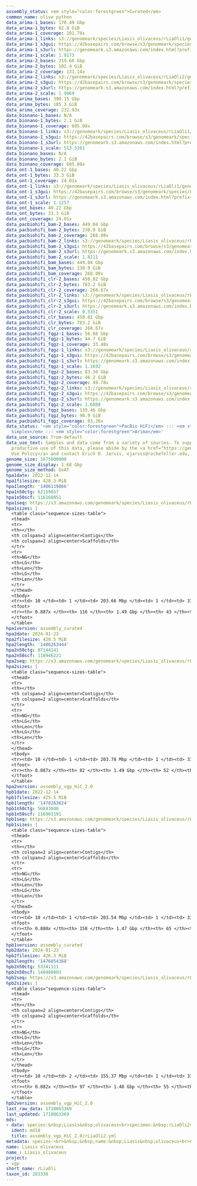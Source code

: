 ```yaml
---
assembly_status: <em style="color:forestgreen">Curated</em>
common_name: olive python
data_arima-1_bases: 170.49 Gbp
data_arima-1_bytes: 82.8 GiB
data_arima-1_coverage: 101.78x
data_arima-1_links: s3://genomeark/species/Liasis_olivaceus/rLiaOli1/genomic_data/arima/<br>
data_arima-1_s3gui: https://42basepairs.com/browse/s3/genomeark/species/Liasis_olivaceus/rLiaOli1/genomic_data/arima/
data_arima-1_s3url: https://genomeark.s3.amazonaws.com/index.html?prefix=species/Liasis_olivaceus/rLiaOli1/genomic_data/arima/
data_arima-1_scale: 1.9173
data_arima-2_bases: 219.66 Gbp
data_arima-2_bytes: 102.4 GiB
data_arima-2_coverage: 131.14x
data_arima-2_links: s3://genomeark/species/Liasis_olivaceus/rLiaOli2/genomic_data/arima/<br>
data_arima-2_s3gui: https://42basepairs.com/browse/s3/genomeark/species/Liasis_olivaceus/rLiaOli2/genomic_data/arima/
data_arima-2_s3url: https://genomeark.s3.amazonaws.com/index.html?prefix=species/Liasis_olivaceus/rLiaOli2/genomic_data/arima/
data_arima-2_scale: 1.9969
data_arima_bases: 390.15 Gbp
data_arima_bytes: 185.3 GiB
data_arima_coverage: 232.93x
data_bionano-1_bases: N/A
data_bionano-1_bytes: 2.1 GiB
data_bionano-1_coverage: 685.08x
data_bionano-1_links: s3://genomeark/species/Liasis_olivaceus/rLiaOli1/genomic_data/bionano/<br>
data_bionano-1_s3gui: https://42basepairs.com/browse/s3/genomeark/species/Liasis_olivaceus/rLiaOli1/genomic_data/bionano/
data_bionano-1_s3url: https://genomeark.s3.amazonaws.com/index.html?prefix=species/Liasis_olivaceus/rLiaOli1/genomic_data/bionano/
data_bionano-1_scale: 513.5261
data_bionano_bases: N/A
data_bionano_bytes: 2.1 GiB
data_bionano_coverage: 685.08x
data_ont-1_bases: 40.22 Gbp
data_ont-1_bytes: 33.3 GiB
data_ont-1_coverage: 24.01x
data_ont-1_links: s3://genomeark/species/Liasis_olivaceus/rLiaOli1/genomic_data/ont/<br>
data_ont-1_s3gui: https://42basepairs.com/browse/s3/genomeark/species/Liasis_olivaceus/rLiaOli1/genomic_data/ont/
data_ont-1_s3url: https://genomeark.s3.amazonaws.com/index.html?prefix=species/Liasis_olivaceus/rLiaOli1/genomic_data/ont/
data_ont-1_scale: 1.1257
data_ont_bases: 40.22 Gbp
data_ont_bytes: 33.3 GiB
data_ont_coverage: 24.01x
data_pacbiohifi_bam-2_bases: 449.04 Gbp
data_pacbiohifi_bam-2_bytes: 230.9 GiB
data_pacbiohifi_bam-2_coverage: 268.08x
data_pacbiohifi_bam-2_links: s3://genomeark/species/Liasis_olivaceus/rLiaOli2/genomic_data/pacbio_hifi/<br>
data_pacbiohifi_bam-2_s3gui: https://42basepairs.com/browse/s3/genomeark/species/Liasis_olivaceus/rLiaOli2/genomic_data/pacbio_hifi/
data_pacbiohifi_bam-2_s3url: https://genomeark.s3.amazonaws.com/index.html?prefix=species/Liasis_olivaceus/rLiaOli2/genomic_data/pacbio_hifi/
data_pacbiohifi_bam-2_scale: 1.8111
data_pacbiohifi_bam_bases: 449.04 Gbp
data_pacbiohifi_bam_bytes: 230.9 GiB
data_pacbiohifi_bam_coverage: 268.08x
data_pacbiohifi_clr-2_bases: 450.02 Gbp
data_pacbiohifi_clr-2_bytes: 783.2 GiB
data_pacbiohifi_clr-2_coverage: 268.67x
data_pacbiohifi_clr-2_links: s3://genomeark/species/Liasis_olivaceus/rLiaOli2/genomic_data/pacbio_hifi/<br>
data_pacbiohifi_clr-2_s3gui: https://42basepairs.com/browse/s3/genomeark/species/Liasis_olivaceus/rLiaOli2/genomic_data/pacbio_hifi/
data_pacbiohifi_clr-2_s3url: https://genomeark.s3.amazonaws.com/index.html?prefix=species/Liasis_olivaceus/rLiaOli2/genomic_data/pacbio_hifi/
data_pacbiohifi_clr-2_scale: 0.5351
data_pacbiohifi_clr_bases: 450.02 Gbp
data_pacbiohifi_clr_bytes: 783.2 GiB
data_pacbiohifi_clr_coverage: 268.67x
data_pacbiohifi_fqgz-1_bases: 56.08 Gbp
data_pacbiohifi_fqgz-1_bytes: 44.7 GiB
data_pacbiohifi_fqgz-1_coverage: 33.48x
data_pacbiohifi_fqgz-1_links: s3://genomeark/species/Liasis_olivaceus/rLiaOli1/genomic_data/pacbio_hifi/<br>
data_pacbiohifi_fqgz-1_s3gui: https://42basepairs.com/browse/s3/genomeark/species/Liasis_olivaceus/rLiaOli1/genomic_data/pacbio_hifi/
data_pacbiohifi_fqgz-1_s3url: https://genomeark.s3.amazonaws.com/index.html?prefix=species/Liasis_olivaceus/rLiaOli1/genomic_data/pacbio_hifi/
data_pacbiohifi_fqgz-1_scale: 1.1692
data_pacbiohifi_fqgz-2_bases: 83.38 Gbp
data_pacbiohifi_fqgz-2_bytes: 46.2 GiB
data_pacbiohifi_fqgz-2_coverage: 49.78x
data_pacbiohifi_fqgz-2_links: s3://genomeark/species/Liasis_olivaceus/rLiaOli2/genomic_data/pacbio_hifi/<br>
data_pacbiohifi_fqgz-2_s3gui: https://42basepairs.com/browse/s3/genomeark/species/Liasis_olivaceus/rLiaOli2/genomic_data/pacbio_hifi/
data_pacbiohifi_fqgz-2_s3url: https://genomeark.s3.amazonaws.com/index.html?prefix=species/Liasis_olivaceus/rLiaOli2/genomic_data/pacbio_hifi/
data_pacbiohifi_fqgz-2_scale: 1.6808
data_pacbiohifi_fqgz_bases: 139.46 Gbp
data_pacbiohifi_fqgz_bytes: 90.9 GiB
data_pacbiohifi_fqgz_coverage: 83.26x
data_status: '<em style="color:forestgreen">PacBio HiFi</em> ::: <em style="color:forestgreen">ONT
  Simplex</em> ::: <em style="color:forestgreen">Arima</em>'
data_use_source: from-default
data_use_text: Samples and data come from a variety of sources. To support fair and
  productive use of this data, please abide by the <a href="https://genome10k.soe.ucsc.edu/data-use-policies/">Data
  Use Policy</a> and contact Erich D. Jarvis, ejarvis@rockefeller.edu, with any questions.
genome_size: 1675000000
genome_size_display: 1.68 Gbp
genome_size_method: GoAT
hpa1date: 2022-12-14
hpa1filesize: 428.3 MiB
hpa1length: '1486119866'
hpa1n50ctg: 62159857
hpa1n50scf: 116160851
hpa1seq: https://s3.amazonaws.com/genomeark/species/Liasis_olivaceus/rLiaOli1/assembly_curated/rLiaOli1.hap1.cur.20221214.fasta.gz
hpa1sizes: |
  <table class="sequence-sizes-table">
  <thead>
  <tr>
  <th></th>
  <th colspan=2 align=center>Contigs</th>
  <th colspan=2 align=center>Scaffolds</th>
  </tr>
  <tr>
  <th>NG</th>
  <th>LG</th>
  <th>Len</th>
  <th>LG</th>
  <th>Len</th>
  </tr>
  </thead>
  <tbody>
  <tr><td> 10 </td><td> 1 </td><td> 203.66 Mbp </td><td> 1 </td><td> 332.08 Mbp </td></tr><tr><td> 20 </td><td> 3 </td><td> 104.46 Mbp </td><td> 2 </td><td> 264.61 Mbp </td></tr><tr><td> 30 </td><td> 4 </td><td> 98.00 Mbp </td><td> 2 </td><td> 264.61 Mbp </td></tr><tr><td> 40 </td><td> 7 </td><td> 72.83 Mbp </td><td> 3 </td><td> 203.66 Mbp </td></tr><tr style="background-color:#cccccc;"><td> 50 </td><td> 9 </td><td style="background-color:#88ff88;"> 62.16 Mbp </td><td> 4 </td><td style="background-color:#88ff88;"> 116.16 Mbp </td></tr><tr><td> 60 </td><td> 13 </td><td> 32.12 Mbp </td><td> 5 </td><td> 113.56 Mbp </td></tr><tr><td> 70 </td><td> 19 </td><td> 23.73 Mbp </td><td> 7 </td><td> 82.07 Mbp </td></tr><tr><td> 80 </td><td> 30 </td><td> 11.54 Mbp </td><td> 10 </td><td> 26.30 Mbp </td></tr><tr><td> 90 </td><td> 0 </td><td>  </td><td> 0 </td><td>  </td></tr><tr><td> 100 </td><td> 0 </td><td>  </td><td> 0 </td><td>  </td></tr></tbody>
  <tfoot>
  <tr><th> 0.887x </th><th> 116 </th><th> 1.49 Gbp </th><th> 43 </th><th> 1.49 Gbp </th></tr>
  </tfoot>
  </table>
hpa1version: assembly_curated
hpa2date: 2024-01-23
hpa2filesize: 428.5 MiB
hpa2length: '1486263444'
hpa2n50ctg: 87144141
hpa2n50scf: 118946221
hpa2seq: https://s3.amazonaws.com/genomeark/species/Liasis_olivaceus/rLiaOli2/assembly_vgp_HiC_2.0/rLiaOli2.HiC.hap1.20240123.fasta.gz
hpa2sizes: |
  <table class="sequence-sizes-table">
  <thead>
  <tr>
  <th></th>
  <th colspan=2 align=center>Contigs</th>
  <th colspan=2 align=center>Scaffolds</th>
  </tr>
  <tr>
  <th>NG</th>
  <th>LG</th>
  <th>Len</th>
  <th>LG</th>
  <th>Len</th>
  </tr>
  </thead>
  <tbody>
  <tr><td> 10 </td><td> 1 </td><td> 203.78 Mbp </td><td> 1 </td><td> 332.01 Mbp </td></tr><tr><td> 20 </td><td> 2 </td><td> 165.90 Mbp </td><td> 2 </td><td> 261.06 Mbp </td></tr><tr><td> 30 </td><td> 3 </td><td> 155.55 Mbp </td><td> 2 </td><td> 261.06 Mbp </td></tr><tr><td> 40 </td><td> 5 </td><td> 98.25 Mbp </td><td> 3 </td><td> 203.78 Mbp </td></tr><tr style="background-color:#cccccc;"><td> 50 </td><td> 7 </td><td style="background-color:#88ff88;"> 87.14 Mbp </td><td> 4 </td><td style="background-color:#88ff88;"> 118.95 Mbp </td></tr><tr><td> 60 </td><td> 9 </td><td> 74.73 Mbp </td><td> 5 </td><td> 116.06 Mbp </td></tr><tr><td> 70 </td><td> 11 </td><td> 58.95 Mbp </td><td> 7 </td><td> 97.68 Mbp </td></tr><tr><td> 80 </td><td> 18 </td><td> 15.48 Mbp </td><td> 9 </td><td> 77.04 Mbp </td></tr><tr><td> 90 </td><td> 0 </td><td>  </td><td> 0 </td><td>  </td></tr><tr><td> 100 </td><td> 0 </td><td>  </td><td> 0 </td><td>  </td></tr></tbody>
  <tfoot>
  <tr><th> 0.887x </th><th> 82 </th><th> 1.49 Gbp </th><th> 52 </th><th> 1.49 Gbp </th></tr>
  </tfoot>
  </table>
hpa2version: assembly_vgp_HiC_2.0
hpb1date: 2022-12-14
hpb1filesize: 425.5 MiB
hpb1length: '1478263624'
hpb1n50ctg: 56843848
hpb1n50scf: 116901191
hpb1seq: https://s3.amazonaws.com/genomeark/species/Liasis_olivaceus/rLiaOli1/assembly_curated/rLiaOli1.hap2.cur.20221214.fasta.gz
hpb1sizes: |
  <table class="sequence-sizes-table">
  <thead>
  <tr>
  <th></th>
  <th colspan=2 align=center>Contigs</th>
  <th colspan=2 align=center>Scaffolds</th>
  </tr>
  <tr>
  <th>NG</th>
  <th>LG</th>
  <th>Len</th>
  <th>LG</th>
  <th>Len</th>
  </tr>
  </thead>
  <tbody>
  <tr><td> 10 </td><td> 1 </td><td> 203.54 Mbp </td><td> 1 </td><td> 332.68 Mbp </td></tr><tr><td> 20 </td><td> 3 </td><td> 104.43 Mbp </td><td> 2 </td><td> 259.48 Mbp </td></tr><tr><td> 30 </td><td> 4 </td><td> 96.37 Mbp </td><td> 2 </td><td> 259.48 Mbp </td></tr><tr><td> 40 </td><td> 6 </td><td> 74.90 Mbp </td><td> 3 </td><td> 203.54 Mbp </td></tr><tr style="background-color:#cccccc;"><td> 50 </td><td> 9 </td><td style="background-color:#88ff88;"> 56.84 Mbp </td><td> 4 </td><td style="background-color:#88ff88;"> 116.90 Mbp </td></tr><tr><td> 60 </td><td> 13 </td><td> 32.11 Mbp </td><td> 5 </td><td> 113.50 Mbp </td></tr><tr><td> 70 </td><td> 22 </td><td> 12.89 Mbp </td><td> 7 </td><td> 81.91 Mbp </td></tr><tr><td> 80 </td><td> 41 </td><td> 6.18 Mbp </td><td> 11 </td><td> 25.60 Mbp </td></tr><tr><td> 90 </td><td> 0 </td><td>  </td><td> 0 </td><td>  </td></tr><tr><td> 100 </td><td> 0 </td><td>  </td><td> 0 </td><td>  </td></tr></tbody>
  <tfoot>
  <tr><th> 0.880x </th><th> 158 </th><th> 1.47 Gbp </th><th> 65 </th><th> 1.48 Gbp </th></tr>
  </tfoot>
  </table>
hpb1version: assembly_curated
hpb2date: 2024-01-23
hpb2filesize: 426.3 MiB
hpb2length: '1476854368'
hpb2n50ctg: 53341111
hpb2n50scf: 140488803
hpb2seq: https://s3.amazonaws.com/genomeark/species/Liasis_olivaceus/rLiaOli2/assembly_vgp_HiC_2.0/rLiaOli2.HiC.hap2.20240123.fasta.gz
hpb2sizes: |
  <table class="sequence-sizes-table">
  <thead>
  <tr>
  <th></th>
  <th colspan=2 align=center>Contigs</th>
  <th colspan=2 align=center>Scaffolds</th>
  </tr>
  <tr>
  <th>NG</th>
  <th>LG</th>
  <th>Len</th>
  <th>LG</th>
  <th>Len</th>
  </tr>
  </thead>
  <tbody>
  <tr><td> 10 </td><td> 2 </td><td> 155.37 Mbp </td><td> 1 </td><td> 330.43 Mbp </td></tr><tr><td> 20 </td><td> 3 </td><td> 134.64 Mbp </td><td> 2 </td><td> 259.70 Mbp </td></tr><tr><td> 30 </td><td> 4 </td><td> 109.92 Mbp </td><td> 2 </td><td> 259.70 Mbp </td></tr><tr><td> 40 </td><td> 6 </td><td> 79.94 Mbp </td><td> 3 </td><td> 203.11 Mbp </td></tr><tr style="background-color:#cccccc;"><td> 50 </td><td> 8 </td><td style="background-color:#88ff88;"> 53.34 Mbp </td><td> 4 </td><td style="background-color:#88ff88;"> 140.49 Mbp </td></tr><tr><td> 60 </td><td> 12 </td><td> 36.69 Mbp </td><td> 5 </td><td> 115.94 Mbp </td></tr><tr><td> 70 </td><td> 17 </td><td> 28.58 Mbp </td><td> 7 </td><td> 96.72 Mbp </td></tr><tr><td> 80 </td><td> 26 </td><td> 12.68 Mbp </td><td> 8 </td><td> 82.02 Mbp </td></tr><tr><td> 90 </td><td> 0 </td><td>  </td><td> 0 </td><td>  </td></tr><tr><td> 100 </td><td> 0 </td><td>  </td><td> 0 </td><td>  </td></tr></tbody>
  <tfoot>
  <tr><th> 0.882x </th><th> 97 </th><th> 1.48 Gbp </th><th> 55 </th><th> 1.48 Gbp </th></tr>
  </tfoot>
  </table>
hpb2version: assembly_vgp_HiC_2.0
last_raw_data: 1710863369
last_updated: 1710863369
mds:
- data: species:&nbsp;Liasis&nbsp;olivaceus<br>specimen:&nbsp;rLiaOli2<br>projects:&nbsp;<br>&nbsp;&nbsp;-&nbsp;vgp<br>data_location:&nbsp;S3<br>release_to:&nbsp;S3<br>hap1:&nbsp;s3://genomeark/species/Liasis_olivaceus/rLiaOli2/assembly_vgp_HiC_2.0/rLiaOli2.HiC.hap1.20240123.fasta.gz<br>hap2:&nbsp;s3://genomeark/species/Liasis_olivaceus/rLiaOli2/assembly_vgp_HiC_2.0/rLiaOli2.HiC.hap2.20240123.fasta.gz<br>pretext_hap1:&nbsp;s3://genomeark/species/Liasis_olivaceus/rLiaOli2/assembly_vgp_HiC_2.0/evaluation/hap1/pretext/rLiaOli2_hap1__s2_heatmap.pretext<br>pretext_hap2:&nbsp;s3://genomeark/species/Liasis_olivaceus/rLiaOli2/assembly_vgp_HiC_2.0/evaluation/hap2/pretext/rLiaOli2_hap2__s2_heatmap.pretext<br>kmer_spectra_img:&nbsp;s3://genomeark/species/Liasis_olivaceus/rLiaOli2/assembly_vgp_HiC_2.0/evaluation/merqury/rLiaOli2_png/<br>pacbio_read_dir:&nbsp;s3://genomeark/species/Liasis_olivaceus/rLiaOli2/genomic_data/pacbio_hifi/<br>pacbio_read_type:&nbsp;hifi<br>hic_read_dir:&nbsp;s3://genomeark/species/Liasis_olivaceus/rLiaOli2/genomic_data/arima/<br>bionano_cmap_dir:&nbsp;s3://genomeark/species/Liasis_olivaceus/rLiaOli2/genomic_data/bionano/<br>pipeline:<br>&nbsp;&nbsp;-&nbsp;hifiasm&nbsp;(0.19.3+galaxy0)<br>&nbsp;&nbsp;-&nbsp;yahs&nbsp;(1.2a.2+galaxy0)<br>assembled_by_group:&nbsp;Rockefeller<br>notes:&nbsp;This&nbsp;was&nbsp;a&nbsp;hifiasm-HiC&nbsp;assembly&nbsp;of&nbsp;rLiaOli2,&nbsp;resulting&nbsp;in&nbsp;two&nbsp;complete&nbsp;haplotypes.&nbsp;This&nbsp;individual&nbsp;did&nbsp;have&nbsp;bionano&nbsp;data,&nbsp;but&nbsp;it&nbsp;was&nbsp;not&nbsp;used&nbsp;during&nbsp;assembly&nbsp;because&nbsp;the&nbsp;HiC&nbsp;scaffolding&nbsp;was&nbsp;sufficient.&nbsp;HiC&nbsp;scaffolding&nbsp;was&nbsp;performed&nbsp;with&nbsp;yahs.&nbsp;The&nbsp;HiC&nbsp;prep&nbsp;was&nbsp;Arima&nbsp;kit&nbsp;2,&nbsp;and&nbsp;the&nbsp;library&nbsp;prep&nbsp;kit&nbsp;was&nbsp;the&nbsp;Arima&nbsp;kit,&nbsp;requiring&nbsp;5&nbsp;bp&nbsp;trimmed&nbsp;off&nbsp;both&nbsp;forward&nbsp;and&nbsp;reverse&nbsp;reads&nbsp;before&nbsp;usage&nbsp;with&nbsp;the&nbsp;Arima&nbsp;mapping&nbsp;pipeline.&nbsp;MitoHiFi&nbsp;failed&nbsp;to&nbsp;find&nbsp;a&nbsp;mito&nbsp;for&nbsp;this&nbsp;individual's&nbsp;data.&nbsp;&nbsp;
  ident: md18
  title: assembly_vgp_HiC_2.0/rLiaOli2.yml
metadata: species:<br>&nbsp;&nbsp;name:&nbsp;Liasis&nbsp;olivaceus<br>&nbsp;&nbsp;individuals:<br>&nbsp;&nbsp;-&nbsp;short_name:&nbsp;rLiaOli1<br>&nbsp;&nbsp;short_name:&nbsp;rLiaOli<br>&nbsp;&nbsp;taxon_id:&nbsp;283338<br>&nbsp;&nbsp;common_name:&nbsp;olive&nbsp;python<br>&nbsp;&nbsp;genome_size:&nbsp;1675000000<br>&nbsp;&nbsp;genome_size_method:&nbsp;GoAT<br>&nbsp;&nbsp;order:<br>&nbsp;&nbsp;&nbsp;&nbsp;name:&nbsp;Squamata<br>&nbsp;&nbsp;family:<br>&nbsp;&nbsp;&nbsp;&nbsp;name:&nbsp;Pythonidae<br>&nbsp;&nbsp;project:&nbsp;[&nbsp;vgp&nbsp;]<br>
name: Liasis olivaceus
name_: Liasis_olivaceus
project:
- vgp
short_name: rLiaOli
taxon_id: 283338
---
```

